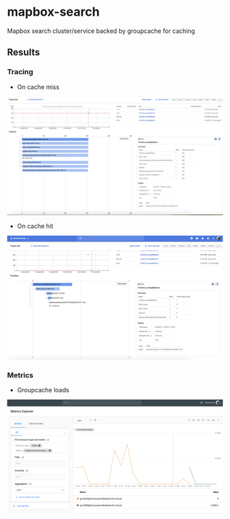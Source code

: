 # mapbox-search
Mapbox search cluster/service backed by groupcache for caching

## Results

### Tracing
* On cache miss

![](./screenshots/cache-miss.png)

* On cache hit

![](./screenshots/cache-hit.png)

### Metrics
* Groupcache loads

![](./screenshots/groupcache_loads_metrics.png)
